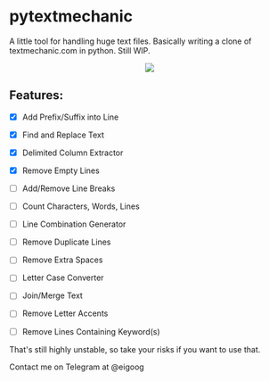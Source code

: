 # pytextmechanic
A little tool for handling huge text files. Basically writing a clone of textmechanic.com in python. Still WIP.

<p align="center"><img src="https://i.imgur.com/klovRR8.png" /</p>

##  Features:
- [x] Add Prefix/Suffix into Line
- [X] Find and Replace Text
- [X] Delimited Column Extractor
- [X] Remove Empty Lines
- [ ] Add/Remove Line Breaks
- [ ] Count Characters, Words, Lines
- [ ] Line Combination Generator
- [ ] Remove Duplicate Lines
- [ ] Remove Extra Spaces
- [ ] Letter Case Converter
- [ ] Join/Merge Text
- [ ] Remove Letter Accents
- [ ] Remove Lines Containing Keyword(s)


That's still highly unstable, so take your risks if you want to use that.

Contact me on Telegram at @eigoog
